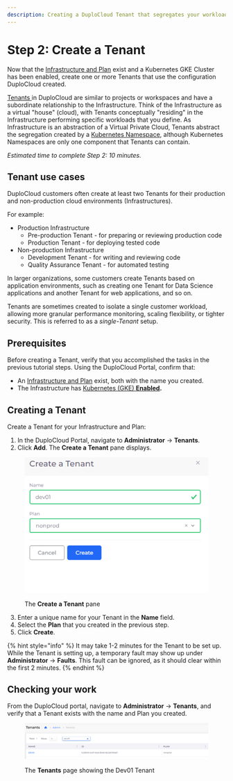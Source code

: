 ```yaml
---
description: Creating a DuploCloud Tenant that segregates your workloads
---
```


# Step 2: Create a Tenant

Now that the [Infrastructure and Plan](step-1-infrastructure.md) exist and a Kubernetes GKE Cluster has been enabled, create one or more Tenants that use the configuration DuploCloud created.

[Tenants ](../../welcome-to-duplocloud/application-focussed-interface/duplocloud-common-components/tenant.md)in DuploCloud are similar to projects or workspaces and have a subordinate relationship to the Infrastructure. Think of the Infrastructure as a virtual "house" (cloud), with Tenants conceptually "residing" in the Infrastructure performing specific workloads that you define. As Infrastructure is an abstraction of a Virtual Private Cloud, Tenants abstract the segregation created by a [Kubernetes Namespace](https://kubernetes.io/docs/concepts/overview/working-with-objects/namespaces/), although Kubernetes Namespaces are only one component that Tenants can contain.

_Estimated time to complete Step 2: 10 minutes._

## Tenant use cases

DuploCloud customers often create at least two Tenants for their production and non-production cloud environments (Infrastructures).&#x20;

For example:

* Production Infrastructure &#x20;
  * Pre-production Tenant - for preparing or reviewing production code
  * Production Tenant - for deploying tested code&#x20;
* Non-production Infrastructure
  * Development Tenant - for writing and reviewing code
  * Quality Assurance Tenant - for automated testing

In larger organizations, some customers create Tenants based on application environments, such as creating one Tenant for Data Science applications and another Tenant for web applications, and so on.&#x20;

Tenants are sometimes created to isolate a single customer workload, allowing more granular performance monitoring, scaling flexibility, or tighter security. This is referred to as a _single-Tenant_ setup.

## Prerequisites

Before creating a Tenant, verify that you accomplished the tasks in the previous tutorial steps.  Using the DuploCloud Portal, confirm that:

* An [Infrastructure and Plan](step-1-infrastructure.md) exist, both with the name you created.
* The Infrastructure has [Kubernetes (GKE) **Enabled**](step-1-infrastructure.md)**.**

## Creating a Tenant&#x20;

Create a Tenant for your Infrastructure and Plan:

1. In the DuploCloud Portal, navigate to **Administrator** -> **Tenants**.
2. Click **Add**. The **Create a Tenant** pane displays.

<div align="left">

<figure><img src="../../.gitbook/assets/create a tenant.png" alt=""><figcaption><p>The <strong>Create a Tenant</strong> pane</p></figcaption></figure>

</div>

3. Enter a unique name for your Tenant in the **Name** field.&#x20;
4. Select the **Plan** that you created in the previous step.
5. Click **Create**.

{% hint style="info" %}
It may take 1-2 minutes for the Tenant to be set up. While the Tenant is setting up, a temporary fault may show up under **Administrator** -> **Faults**. This fault can be ignored, as it should clear within the first 2 minutes.
{% endhint %}

## Checking your work

From the DuploCloud portal, navigate to **Administrator** -> **Tenants**, and verify that a Tenant exists with the name and Plan you created.&#x20;

<figure><img src="../../.gitbook/assets/image (145).png" alt=""><figcaption><p>The <strong>Tenants</strong> page showing the Dev01 Tenant</p></figcaption></figure>
